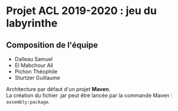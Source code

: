 <h1>Projet ACL 2019-2020 : jeu du labyrinthe</h1>

<h2>Composition de l'équipe</h2>
<ul>
  <li>Dalleau Samuel</li>
  <li>El Mabchour Ali</li>
  <li>Pichon Théophile</li>
  <li>Sturtzer Guillaume</li>
</ul>


Architecture par défaut d'un projet <b>Maven</b>.  
La création du fichier .jar peut être lancée par la commande Maven : <code>assembly:package</code>.
